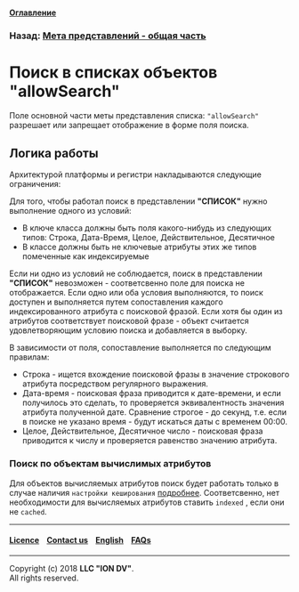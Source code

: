 #### [Оглавление](/docs/ru/index.md)

### Назад: [Мета представлений - общая часть](/docs/ru/2_system_description/metadata_structure/meta_view/meta_view_main.md)

# Поиск в списках объектов "allowSearch"

Поле основной части меты представления списка: `"allowSearch"` разрешает или запрещает отображение в форме поля поиска. 

## Логика работы

Архитектурой платформы и регистри накладываются следующие ограничения:  

Для того, чтобы работал поиск в представлении **"СПИСОК"** нужно выполнение одного из условий:

* В ключе класса должны быть поля какого-нибудь из следующих типов: Строка, Дата-Время, Целое, Действительное, Десятичное
* В классе должны быть не ключевые атрибуты этих же типов помеченные как индексируемые 

Если ни одно из условий не соблюдается, поиск в представлении **"СПИСОК"** невозможен - соответсвенно поле для поиска не отображается. Если одно или оба условия выполняются, то поиск доступен и выполняется путем сопоставления каждого индексированного атрибута с поисковой фразой. Если хотя бы один из атрибутов соответствует поисковой фразе - объект считается удовлетворяющим условию поиска и добавляется в выборку.

В зависимости от поля, сопоставление выполняется по следующим правилам:

* Строка - ищется вхождение поисковой фразы в значение строкового атрибута посредством регулярного выражения.
* Дата-время - поисковая фраза приводится к дате-времени, и если получилось это сделать, то проверяется эквивалентность значения атрибута полученной дате. Сравнение строгое - до секунд, т.е. если в поиске не указано время - будут искаться даты с временем 00:00.
* Целое, Действительное, Десятичное число - поисковая фраза приводится к числу и проверяется равенство значению атрибута.

### Поиск по объектам вычислимых атрибутов

Для объектов вычисляемых атрибутов поиск будет работать только в случае наличия `настройки кеширования` [подробнее](/docs/en/2_system_description/metadata_structure/meta_class/atr_cached_true.md). Соответсвенно, нет необходимости для вычисляемых атрибутов ставить `indexed` , если они не `cached`.  

--------------------------------------------------------------------------  


 #### [Licence](/LICENSE) &ensp;  [Contact us](https://iondv.com) &ensp;  [English](/docs/en/2_system_description/metadata_structure/meta_view/allowsearch.md)   &ensp; [FAQs](/faqs.md)  <div><img src="https://mc.iondv.com/watch/local/docs/framework" style="position:absolute; left:-9999px;" height=1 width=1 alt="iondv metrics"></div>         



--------------------------------------------------------------------------  

Copyright (c) 2018 **LLC "ION DV"**.  
All rights reserved. 